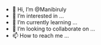- 👋 Hi, I’m @Manibiruly
- 👀 I’m interested in ...
- 🌱 I’m currently learning ...
- 💞️ I’m looking to collaborate on ...
- 📫 How to reach me ...

<!---
Manibiruly/Manibiruly is a ✨ special ✨ repository because its `README.md` (this file) appears on your GitHub profile.
You can click the Preview link to take a look at your changes.
--->
